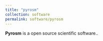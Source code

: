 ```yaml
---
title: "pyrosm"
collection: software
permalink: software/pyrosm
---
```


**Pyrosm** is a open source scientific software..